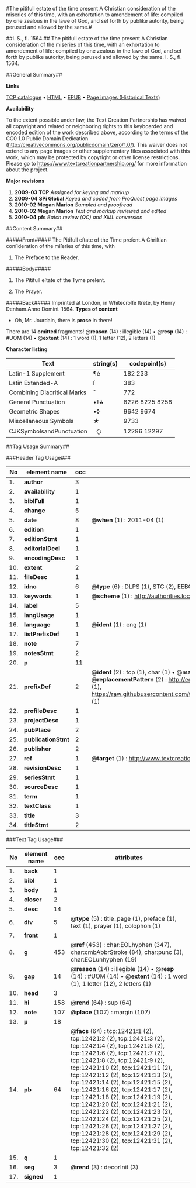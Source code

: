 #The pitifull estate of the time present A Christian consideration of the miseries of this time, with an exhortation to amendement of life: compiled by one zealous in the lawe of God, and set forth by publike autority, being perused and allowed by the same.#

##I. S., fl. 1564.##
The pitifull estate of the time present A Christian consideration of the miseries of this time, with an exhortation to amendement of life: compiled by one zealous in the lawe of God, and set forth by publike autority, being perused and allowed by the same.
I. S., fl. 1564.

##General Summary##

**Links**

[TCP catalogue](http://www.ota.ox.ac.uk/tcp/)  • 
[HTML](http://tei.it.ox.ac.uk/tcp/Texts-HTML/free/A11/A11244.html)  • 
[EPUB](http://tei.it.ox.ac.uk/tcp/Texts-EPUB/free/A11/A11244.epub) • 
[Page images (Historical Texts)](https://historicaltexts.jisc.ac.uk/eebo-99847388e)

**Availability**

To the extent possible under law, the Text Creation Partnership has waived all copyright and related or neighboring rights to this keyboarded and encoded edition of the work described above, according to the terms of the CC0 1.0 Public Domain Dedication (http://creativecommons.org/publicdomain/zero/1.0/). This waiver does not extend to any page images or other supplementary files associated with this work, which may be protected by copyright or other license restrictions. Please go to https://www.textcreationpartnership.org/ for more information about the project.

**Major revisions**

1. __2009-03__ __TCP__ *Assigned for keying and markup*
1. __2009-04__ __SPi Global__ *Keyed and coded from ProQuest page images*
1. __2010-02__ __Megan Marion__ *Sampled and proofread*
1. __2010-02__ __Megan Marion__ *Text and markup reviewed and edited*
1. __2010-04__ __pfs__ *Batch review (QC) and XML conversion*

##Content Summary##

#####Front#####
The Pitifull eſtate of the Time preſent.A Chriſtian conſideration of the miſeries of this time, with
1. The Preface to the Reader.

#####Body#####

1. The Pitifull eſtate of the Tyme preſent.

1. The Prayer.

#####Back#####
Imprinted at London, in Whitecroſſe ſtrete, by Henry Denham.Anno Domini. 1564.
**Types of content**

  * Oh, Mr. Jourdain, there is **prose** in there!

There are 14 **omitted** fragments! 
 @__reason__ (14) : illegible (14)  •  @__resp__ (14) : #UOM (14)  •  @__extent__ (14) : 1 word (1), 1 letter (12), 2 letters (1)

**Character listing**


|Text|string(s)|codepoint(s)|
|---|---|---|
|Latin-1 Supplement|¶é|182 233|
|Latin Extended-A|ſ|383|
|Combining             Diacritical Marks|̄|772|
|General Punctuation|•‡⁂|8226 8225 8258|
|Geometric Shapes|▪◊|9642 9674|
|Miscellaneous Symbols|★|9733|
|CJKSymbolsandPunctuation|〈〉|12296 12297|

##Tag Usage Summary##

###Header Tag Usage###

|No|element name|occ|attributes|
|---|---|---|---|
|1.|__author__|3||
|2.|__availability__|1||
|3.|__biblFull__|1||
|4.|__change__|5||
|5.|__date__|8| @__when__ (1) : 2011-04 (1)|
|6.|__edition__|1||
|7.|__editionStmt__|1||
|8.|__editorialDecl__|1||
|9.|__encodingDesc__|1||
|10.|__extent__|2||
|11.|__fileDesc__|1||
|12.|__idno__|6| @__type__ (6) : DLPS (1), STC (2), EEBO-CITATION (1), PROQUEST (1), VID (1)|
|13.|__keywords__|1| @__scheme__ (1) : http://authorities.loc.gov/ (1)|
|14.|__label__|5||
|15.|__langUsage__|1||
|16.|__language__|1| @__ident__ (1) : eng (1)|
|17.|__listPrefixDef__|1||
|18.|__note__|7||
|19.|__notesStmt__|2||
|20.|__p__|11||
|21.|__prefixDef__|2| @__ident__ (2) : tcp (1), char (1)  •  @__matchPattern__ (2) : ([0-9\-]+):([0-9IVX]+) (1), (.+) (1)  •  @__replacementPattern__ (2) : http://eebo.chadwyck.com/downloadtiff?vid=$1&page=$2 (1), https://raw.githubusercontent.com/textcreationpartnership/Texts/master/tcpchars.xml#$1 (1)|
|22.|__profileDesc__|1||
|23.|__projectDesc__|1||
|24.|__pubPlace__|2||
|25.|__publicationStmt__|2||
|26.|__publisher__|2||
|27.|__ref__|1| @__target__ (1) : http://www.textcreationpartnership.org/docs/. (1)|
|28.|__revisionDesc__|1||
|29.|__seriesStmt__|1||
|30.|__sourceDesc__|1||
|31.|__term__|1||
|32.|__textClass__|1||
|33.|__title__|3||
|34.|__titleStmt__|2||


###Text Tag Usage###

|No|element name|occ|attributes|
|---|---|---|---|
|1.|__back__|1||
|2.|__bibl__|1||
|3.|__body__|1||
|4.|__closer__|2||
|5.|__desc__|14||
|6.|__div__|5| @__type__ (5) : title_page (1), preface (1), text (1), prayer (1), colophon (1)|
|7.|__front__|1||
|8.|__g__|453| @__ref__ (453) : char:EOLhyphen (347), char:cmbAbbrStroke (84), char:punc (3), char:EOLunhyphen (19)|
|9.|__gap__|14| @__reason__ (14) : illegible (14)  •  @__resp__ (14) : #UOM (14)  •  @__extent__ (14) : 1 word (1), 1 letter (12), 2 letters (1)|
|10.|__head__|3||
|11.|__hi__|158| @__rend__ (64) : sup (64)|
|12.|__note__|107| @__place__ (107) : margin (107)|
|13.|__p__|18||
|14.|__pb__|64| @__facs__ (64) : tcp:12421:1 (2), tcp:12421:2 (2), tcp:12421:3 (2), tcp:12421:4 (2), tcp:12421:5 (2), tcp:12421:6 (2), tcp:12421:7 (2), tcp:12421:8 (2), tcp:12421:9 (2), tcp:12421:10 (2), tcp:12421:11 (2), tcp:12421:12 (2), tcp:12421:13 (2), tcp:12421:14 (2), tcp:12421:15 (2), tcp:12421:16 (2), tcp:12421:17 (2), tcp:12421:18 (2), tcp:12421:19 (2), tcp:12421:20 (2), tcp:12421:21 (2), tcp:12421:22 (2), tcp:12421:23 (2), tcp:12421:24 (2), tcp:12421:25 (2), tcp:12421:26 (2), tcp:12421:27 (2), tcp:12421:28 (2), tcp:12421:29 (2), tcp:12421:30 (2), tcp:12421:31 (2), tcp:12421:32 (2)|
|15.|__q__|1||
|16.|__seg__|3| @__rend__ (3) : decorInit (3)|
|17.|__signed__|1||
